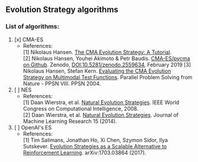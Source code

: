 ## Evolution Strategy algorithms

### List of algorithms:
1. [x] CMA-ES
	- References:  
	[1] Nikolaus Hansen. [The CMA Evolution Strategy: A Tutorial](https://arxiv.org/abs/1604.00772).  
	[2] Nikolaus Hansen, Youhei Akimoto & Petr Baudis. [CMA-ES/pycma on Github](https://github.com/CMA-ES/pycma). Zenodo, [DOI:10.5281/zenodo.2559634](https://doi.org/10.5281/zenodo.2559634), February 2019
	[3] Nikolaus Hansen, Stefan Kern. [Evaluating the CMA Evolution Strategy on Multimodal Test Functions](https://doi.org/10.1007/978-3-540-30217-9_29). Parallel Problem Solving from Nature - PPSN VIII. PPSN 2004. 
2. [ ] NES
	- References:  
	[1] Daan Wierstra, et al. [Natural Evolution Strategies](https://people.idsia.ch/~juergen/nes2008.pdf). IEEE World Congress on Computational Intelligence, 2008.  
	[2] Daan Wierstra, et al. [Natural Evolution Strategies](https://www.jmlr.org/papers/volume15/wierstra14a/wierstra14a.pdf). Journal of Machine Learning Research 15 (2014).
3. [ ] OpenAI's ES
	- References:  
	[1] Tim Salimans, Jonathan Ho, Xi Chen, Szymon Sidor, Ilya Sutskever. [Evolution Strategies as a Scalable Alternative to Reinforcement Learning](https://arxiv.org/abs/1703.03864). arXiv:1703.03864 (2017).